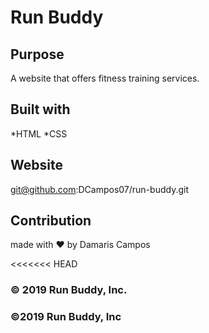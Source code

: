 # Run Buddy

## Purpose
A website that offers fitness training services.

## Built with 
*HTML
*CSS

## Website
git@github.com:DCampos07/run-buddy.git

## Contribution
made with ❤️ by Damaris Campos

<<<<<<< HEAD
### &copy; 2019 Run Buddy, Inc.

### ©️2019 Run Buddy, Inc 

